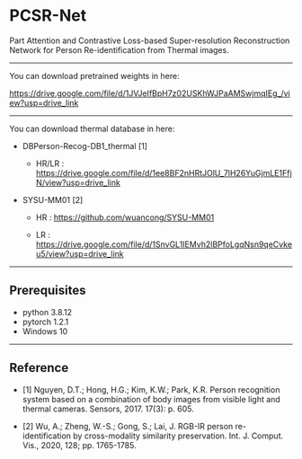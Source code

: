 # PCSR-Net
Part Attention and Contrastive Loss-based Super-resolution Reconstruction Network for Person Re-identification from Thermal images.

-----------------------------------------------------------------------------------------------------------------------------
You can download pretrained weights in here:

https://drive.google.com/file/d/1JVJeIfBpH7z02USKhWJPaAMSwjmqIEg_/view?usp=drive_link

-----------------------------------------------------------------------------------------------------------------------------
You can download thermal database in here:

- DBPerson-Recog-DB1_thermal [1]

    - HR/LR : https://drive.google.com/file/d/1ee8BF2nHRtJOlU_7lH26YuGjmLE1FfjN/view?usp=drive_link

- SYSU-MM01 [2]

    - HR : https://github.com/wuancong/SYSU-MM01

    - LR : https://drive.google.com/file/d/1SnvGL1IEMvh2lBPfoLgqNsn9qeCvkeu5/view?usp=drive_link


-----------------------------------------------------------------------------------------------------------------------------

## Prerequisites

- python 3.8.12
- pytorch 1.2.1
- Windows 10

-----------------------------------------------------------------------------------------------------------------------------

## Reference


- [1] Nguyen, D.T.; Hong, H.G.; Kim, K.W.; Park, K.R. Person recognition system based on a combination of body images from visible light and thermal cameras. Sensors, 2017. 17(3): p. 605.

- [2] Wu, A.; Zheng, W.-S.; Gong, S.; Lai, J. RGB-IR person re-identification by cross-modality similarity preservation. Int. J. Comput. Vis., 2020, 128; pp. 1765-1785.
